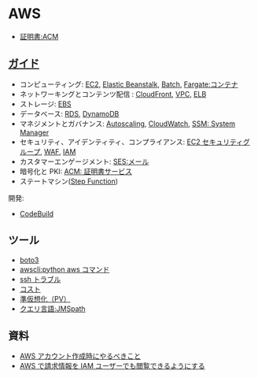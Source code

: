 # AWS

- [証明書:ACM](acm/README.md)

## [ガイド](https://docs.aws.amazon.com/)

- コンピューティング: [EC2](ec2), [Elastic Beanstalk](beanstalk/README.md), [Batch](aws.batch.md), [Fargate:コンテナ](fargate)
- ネットワーキングとコンテンツ配信 : [CloudFront](cloudfront), [VPC](vpc), [ELB](elb)
- ストレージ: [EBS](ebs)
- データベース: [RDS](rds), [DynamoDB](dynamodb)
- マネジメントとガバナンス: [Autoscaling](autoscaling), [CloudWatch](cloudwatch), [SSM: System Manager](ssm)
- セキュリティ、アイデンティティ、コンプライアンス: [EC2 セキュリティグループ](ec2/aws.securitygroup.md), [WAF](waf), [IAM](aws.iam.md)
- カスタマーエンゲージメント: [SES:メール](ses/README.md)
- 暗号化と PKI: [ACM: 証明書サービス](aws.acm.md)
- ステートマシン([Step Function](sfn/README.md))

開発:

- [CodeBuild](codebuild/README.md)

## ツール

- [boto3](boto3.md)
- [awscli:python aws コマンド](aws.awscli.md)
- [ssh トラブル](aws.ssh.md)
- [コスト](aws.cost.md)
- [準仮想化（PV）](aws.pv-grub.md)
- [クエリ言語:JMSpath](jmspath.md)

## 資料

- [AWS アカウント作成時にやるべきこと](https://tech.nri-net.com/entry/aws_first_security)
- [AWS で請求情報を IAM ユーザーでも閲覧できるようにする](https://tech.feedforce.jp/aws-iam-billing.html)
